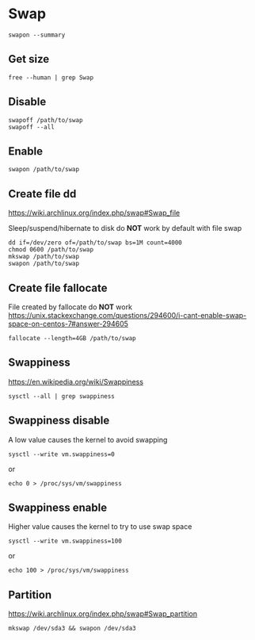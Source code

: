 # Swap

    swapon --summary

## Get size

    free --human | grep Swap

## Disable

    swapoff /path/to/swap
    swapoff --all

## Enable

    swapon /path/to/swap

## Create file dd

<https://wiki.archlinux.org/index.php/swap#Swap_file>

Sleep/suspend/hibernate to disk do **NOT** work by default with file swap

    dd if=/dev/zero of=/path/to/swap bs=1M count=4000
    chmod 0600 /path/to/swap
    mkswap /path/to/swap
    swapon /path/to/swap

## Create file fallocate

File created by fallocate do **NOT** work
<https://unix.stackexchange.com/questions/294600/i-cant-enable-swap-space-on-centos-7#answer-294605>

    fallocate --length=4GB /path/to/swap

## Swappiness

<https://en.wikipedia.org/wiki/Swappiness>

    sysctl --all | grep swappiness

## Swappiness disable

A low value causes the kernel to avoid swapping

    sysctl --write vm.swappiness=0

or

    echo 0 > /proc/sys/vm/swappiness

## Swappiness enable

Higher value causes the kernel to try to use swap space

    sysctl --write vm.swappiness=100

or

    echo 100 > /proc/sys/vm/swappiness

## Partition

<https://wiki.archlinux.org/index.php/swap#Swap_partition>

    mkswap /dev/sda3 && swapon /dev/sda3
